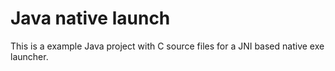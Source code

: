 # Java native launch

This is a example Java project with C source files for a JNI based native exe launcher.